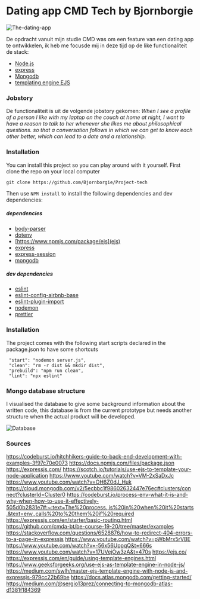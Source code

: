 # Dating app CMD Tech by Bjornborgie

![The-dating-app](https://user-images.githubusercontent.com/63642277/83446900-d28c4080-a44f-11ea-8408-97c67775c4db.png)


De opdracht vanuit mijn studie CMD was om een feature van een dating app te ontwikkelen, ik heb me focusde mij in deze tijd op de like functionaliteit de stack:

*  [Node.js](https://nodejs.org/en/)
*  [express](https://expressjs.com/) 
* [Mongodb](https://www.mongodb.com/)  
* [templating engine EJS](https://ejs.co/)



### Jobstory 

De functionaliteit is uit de volgende jobstory gekomen: _When I see a profile of a person I like with my laptop on the couch at home at night, I want to have a reason to talk to her whenever she likes me about philosophical questions. so that a conversation follows in which we can get to know each other better, which can lead to a date and a relationship._


### Installation 

You can install this project so you can play around with it yourself. First clone the repo on your local computer

`git clone https://github.com/Bjornborgie/Project-tech`

Then use `NPM install` to install the following dependencies and dev dependencies:

##### dependencies 

*  [body-parser](https://www.npmjs.com/package/body-parser)
*  [dotenv](https://www.npmjs.com/package/dotenv)
* [https://www.npmjs.com/package/ejs](ejs)
* [express](https://www.npmjs.com/package/express)
* [express-session](https://www.npmjs.com/package/express-session)
* [mongodb](https://www.npmjs.com/package/mongodb)



##### dev dependencies
* [eslint](https://www.npmjs.com/package/eslint)
* [eslint-config-airbnb-base](https://www.npmjs.com/package/eslint-config-airbnb)
* [eslint-plugin-import](https://www.npmjs.com/package/eslint-plugin-import)
* [nodemon](https://www.npmjs.com/package/nodemon)
* [prettier](https://www.npmjs.com/package/prettier)


### Installation 

The project comes with the following start scripts declared in the package.json to have some shortcuts


```
 "start": "nodemon server.js",
 "clean": "rm -r dist && mkdir dist",
 "prebuild": "npm run clean",
 "lint": "npx eslint"
```


### Mongo database structure  

I visualised the database to give some background information about the written code, this database is from the current prototype but needs another structure when the actual product will be developed. 

![Database](https://user-images.githubusercontent.com/63642277/83545644-c6f85280-a4ff-11ea-9ec6-96e6389a5abd.png)


### Sources 

https://codeburst.io/hitchhikers-guide-to-back-end-development-with-examples-3f97c70e0073
https://docs.npmjs.com/files/package.json
https://expressjs.com/
https://scotch.io/tutorials/use-ejs-to-template-your-node-application
https://www.youtube.com/watch?v=VM-2xSaDxJc
https://www.youtube.com/watch?v=OH6Z0dJ_Huk
https://cloud.mongodb.com/v2/5ecbbc1f98602632447e76ec#clusters/connect?clusterId=Cluster0
https://codeburst.io/process-env-what-it-is-and-why-when-how-to-use-it-effectively-505d0b2831e7#:~:text=The%20process.,is%20in%20when%20it%20starts.&text=env.,calls%20to%20them%20if%20required
https://expressjs.com/en/starter/basic-routing.html
https://github.com/cmda-bt/be-course-19-20/tree/master/examples
https://stackoverflow.com/questions/6528876/how-to-redirect-404-errors-to-a-page-in-expressjs
https://www.youtube.com/watch?v=pWbMrx5rVBE
https://www.youtube.com/watch?v=-56x56UppqQ&t=666s
https://www.youtube.com/watch?v=17UVejOw3zA&t=470s
https://ejs.co/
https://expressjs.com/en/guide/using-template-engines.html
https://www.geeksforgeeks.org/use-ejs-as-template-engine-in-node-js/
https://medium.com/swlh/master-ejs-template-engine-with-node-js-and-expressjs-979cc22b69be
https://docs.atlas.mongodb.com/getting-started/
https://medium.com/@sergio13prez/connecting-to-mongodb-atlas-d1381f184369